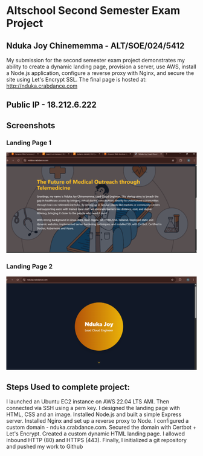 # Altschool Second Semester Exam Project
## Nduka Joy Chinememma -  ALT/SOE/024/5412

My submission for the second semester exam project demonstrates my ability to create a dynamic landing page, provision a server, use AWS, install a Node.js application, configure a reverse proxy with Nginx, and secure the site using Let's Encrypt SSL.
 The final page is hosted at:  
 http://nduka.crabdance.com
## Public IP - 18.212.6.222

## Screenshots

### Landing Page 1  
![Landing Page](landing-page-1.png)

### Landing Page 2  
![Landing Page 2](landing-page-2.png)


## Steps Used to complete project:

I launched an Ubuntu EC2 instance on AWS 22.04 LTS AMI.
Then connected via SSH using a pem key.
I designed the landing page with HTML, CSS and an image.
Installed Node.js and built a simple Express server.
Installed Nginx and set up a reverse proxy to Node.
I configured a custom domain - nduka.crabdance.com.
Secured the domain with Certbot + Let's Encrypt.
Created a custom dynamic HTML landing page.
I allowed inbound HTTP (80) and HTTPS (443). 
Finally, I initialized a git repository and pushed my work to Github

